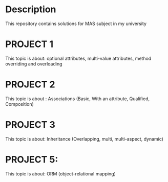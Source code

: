 # Description
This repository contains solutions for MAS subject in my university

# PROJECT 1
This topic is about: optional attributes, multi-value attributes, method overriding and overloading

# PROJECT 2
This topic is about : Associations (Basic, With an attribute, Qualified, Composition)

# PROJECT 3
This topic is about: Inheritance (Overlapping, multi, multi-aspect, dynamic)

# PROJECT 5:
This topic is about: ORM (object-relational mapping)
